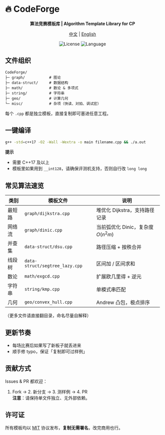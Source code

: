 # 🔥 CodeForge

<div align="center">


**算法竞赛模板库 | Algorithm Template Library for CP**

[中文](README.md) | [English](README.en.md)
</div>

<p align="center">
  <img alt="License" src="https://img.shields.io/badge/license-MIT-blue.svg">
  <img alt="Language" src="https://img.shields.io/badge/language-C++-orange.svg">
</p>


## 文件组织
```
CodeForge/
├─ graph/           # 图论
├─ data-struct/     # 数据结构
├─ math/            # 数论 & 多项式
├─ string/          # 字符串
├─ geo/             # 计算几何
└─ misc/            # 杂项（快读、对拍、调试宏）
```
每个 `.cpp` 都是独立模板，直接复制即可塞进任意工程。

## 一键编译
```bash
g++ -std=c++17 -O2 -Wall -Wextra -o main filename.cpp && ./a.out
```
**提示**  
- 需要 C++17 及以上  
- 模板里如果用到 `__int128`，请确保评测机支持，否则自行改 `long long`

## 常见算法速览
| 类别   | 模板文件                       | 说明                               |
| ------ | ------------------------------ | ---------------------------------- |
| 最短路 | `graph/dijkstra.cpp`           | 堆优化 Dijkstra，支持路径记录      |
| 网络流 | `graph/dinic.cpp`              | 当前弧优化 Dinic，复杂度 $O(n^2m)$ |
| 并查集 | `data-struct/dsu.cpp`          | 路径压缩 + 按秩合并                |
| 线段树 | `data-struct/segtree_lazy.cpp` | 区间加 / 区间求和                  |
| 数论   | `math/exgcd.cpp`               | 扩展欧几里得 + 逆元                |
| 字符串 | `string/kmp.cpp`               | 单模式串匹配                       |
| 几何   | `geo/convex_hull.cpp`          | Andrew 凸包，极点排序              |

（更多文件请直接翻目录，命名尽量自解释）

## 更新节奏
- 每场比赛后如果写了新板子就丢进来  
- 顺手修 typo，保证「复制即可过样例」

## 贡献方式
Issues & PR 都欢迎：  
1. Fork → 2. 新分支 → 3. 测样例 → 4. PR  
**注意**：请保持单文件独立、无外部依赖。

## 许可证
所有模板均以 [MIT](LICENSE) 协议发布，**复制无需署名**，改完商用也行。
